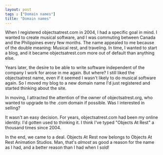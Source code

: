 ```yaml
---
layout: post
tags : ["Domain names"]
title: "Domain names"
---
```

When I registered objectsatrest.com in 2004, I had a specific goal in mind. I wanted to create musical software, and I was commuting between Canada and the Philippines every few months. The name appealed to me because of the double meaning: Musical rest, and traveling. In time, I wanted to start a blog, and it became objectsatrest.com more out of default than anything else.

<!--more-->

Years later, the desire to be able to write software independent of the company I work for arose in me again. But where? I still liked the objectsatrest name, even if it seemed I wasn't likely to do musical software again. So I moved my blog to a new domain name I'd just registered and started thinking about the site.

In moving, I attracted the attention of the owner of objectsatrest.org, who wanted to upgrade to the .com domain if possible. Was I interested in selling?

It wasn't an easy decision. For years, objectsatrest.com had been my online identity. I'd gotten used to thinking it. I think I've typed "Objects At Rest" a thousand times since 2004.

In the end, we came to a deal. Objects At Rest now belongs to Objects At Rest Animation Studios. Man, that's *almost* as good a reason for the name as I had, and a better reason than I had when I sold!